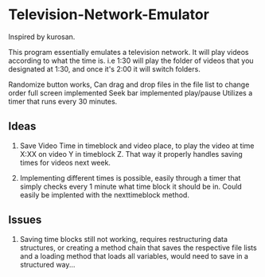 # Television-Network-Emulator
Inspired by kurosan. 

This program essentially emulates a television network. It will play videos according to what the time is. i.e 1:30 will play the folder of videos that you designated at 1:30, and once it's 2:00 it will switch folders.

Randomize button works,
Can drag and drop files in the file list to change order
full screen implemented
Seek bar implemented
play/pause
Utilizes a timer that runs every 30 minutes.


## Ideas 


1. Save Video Time in timeblock and video place, to play the video at time X:XX on video Y in timeblock Z. That way it properly handles saving times for videos next week. 

2. Implementing different times is possible, easily through a timer that simply checks every 1 minute what time block it should be in. Could easily be implented with the nexttimeblock method. 



## Issues 

1. Saving time blocks still not working, requires restructuring data structures, or creating a method chain that saves the respective file lists and a loading method that loads all variables, would need to save in a structured way... 
